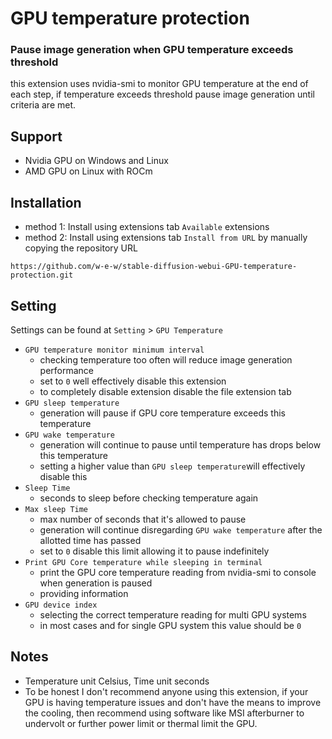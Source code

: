 # GPU temperature protection
### Pause image generation when GPU temperature exceeds threshold
this extension uses nvidia-smi to monitor GPU temperature at the end of each step, if temperature exceeds threshold pause image generation until criteria are met.

## Support
 - Nvidia GPU on Windows and Linux
 - AMD GPU on Linux with ROCm

## Installation
- method 1: Install using extensions tab `Available` extensions
- method 2: Install using extensions tab `Install from URL` by manually copying the repository URL
```
https://github.com/w-e-w/stable-diffusion-webui-GPU-temperature-protection.git
```

## Setting
Settings can be found at `Setting` > `GPU Temperature`

- `GPU temperature monitor minimum interval`
    - checking temperature too often will reduce image generation performance
    - set to `0` well effectively disable this extension
    - to completely disable extension disable the file extension tab
- `GPU sleep temperature`
    - generation will pause if GPU core temperature exceeds this temperature
- `GPU wake temperature`
    - generation will continue to pause until temperature has drops below this temperature 
    - setting a higher value than `GPU sleep temperature`will effectively disable this
- `Sleep Time`
    - seconds to sleep before checking temperature again
- `Max sleep Time` 
    - max number of seconds that it's allowed to pause
    - generation will continue disregarding `GPU wake temperature` after the allotted time has passed
    - set to `0` disable this limit allowing it to pause indefinitely
- `Print GPU Core temperature while sleeping in terminal`
    - print the GPU core temperature reading from nvidia-smi to console when generation is paused
    - providing information
- `GPU device index`
    - selecting the correct temperature reading for multi GPU systems
    - in most cases and for single GPU system this value should be `0`

## Notes
- Temperature unit Celsius, Time unit seconds
- To be honest I don't recommend anyone using this extension, if your GPU is having temperature issues and don't have the means to improve the cooling, then recommend using software like MSI afterburner to undervolt or further power limit or thermal limit the GPU.
